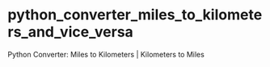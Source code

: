 # python_converter_miles_to_kilometers_and_vice_versa
Python Converter:  Miles to Kilometers  |  Kilometers to Miles

